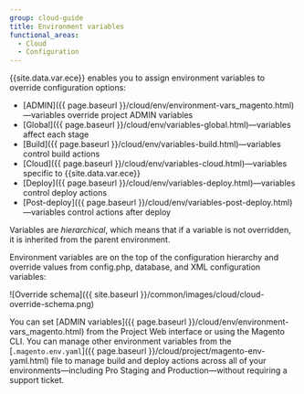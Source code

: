 ```yaml
---
group: cloud-guide
title: Environment variables
functional_areas:
  - Cloud
  - Configuration
---
```


{{site.data.var.ece}} enables you to assign environment variables to override configuration options:

-   [ADMIN]({{ page.baseurl }}/cloud/env/environment-vars_magento.html)—variables override project ADMIN variables
-   [Global]({{ page.baseurl }}/cloud/env/variables-global.html)—variables affect each stage
-   [Build]({{ page.baseurl }}/cloud/env/variables-build.html)—variables control build actions
-   [Cloud]({{ page.baseurl }}/cloud/env/variables-cloud.html)—variables specific to {{site.data.var.ece}}
-   [Deploy]({{ page.baseurl }}/cloud/env/variables-deploy.html)—variables control deploy actions
-   [Post-deploy]({{ page.baseurl }}/cloud/env/variables-post-deploy.html)—variables control actions after deploy

Variables are _hierarchical_, which means that if a variable is not overridden, it is inherited from the parent environment.

Environment variables are on the top of the configuration hierarchy and override values from config.php, database, and XML configuration variables: 

![Override schema]({{ site.baseurl }}/common/images/cloud/cloud-override-schema.png)

You can set [ADMIN variables]({{ page.baseurl }}/cloud/env/environment-vars_magento.html) from the Project Web interface or using the Magento CLI. You can manage other environment variables from the [`.magento.env.yaml`]({{ page.baseurl }}/cloud/project/magento-env-yaml.html) file to manage build and deploy actions across all of your environments—including Pro Staging and Production—without requiring a support ticket.
